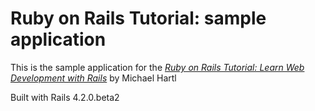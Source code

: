 # Ruby on Rails Tutorial: sample application

This is the sample application for the
[*Ruby on Rails Tutorial: Learn Web Development with Rails*](http://www.railstutorial.org/])
by Michael Hartl

Built with Rails 4.2.0.beta2
